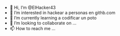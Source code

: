 - 👋 Hi, I’m @ElHacker43
- 👀 I’m interested in  hackear a personas  en githb.com
- 🌱 I’m currently learning  a codificar un poto
- 💞️ I’m looking to collaborate on ...
- 📫 How to reach me ...

<!---
ElHacker43/ElHacker43 is a ✨ special ✨ repository because its `README.md` (this file) appears on your GitHub profile.
You can click the Preview link to take a look at your changes.
--->
